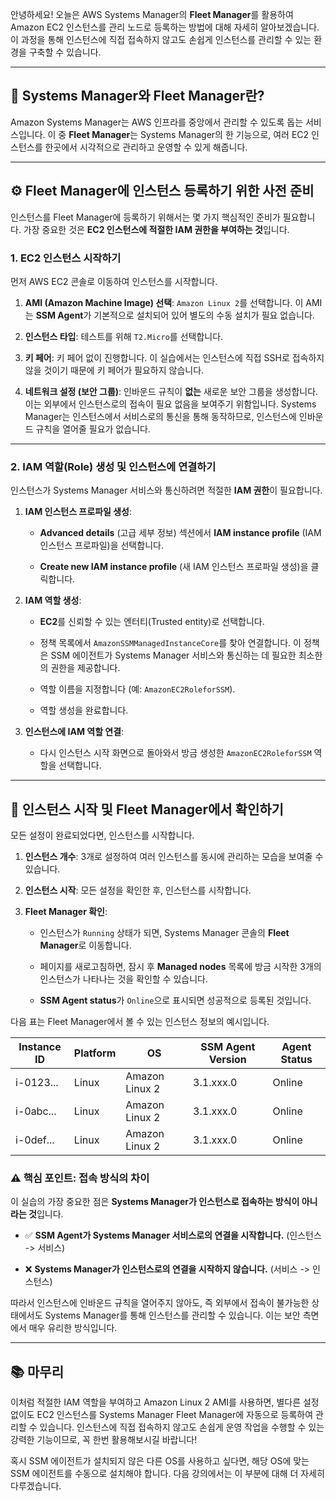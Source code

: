 
안녕하세요! 오늘은 AWS Systems Manager의 **Fleet Manager**를 활용하여 Amazon EC2 인스턴스를 관리 노드로 등록하는 방법에 대해 자세히 알아보겠습니다. 이 과정을 통해 인스턴스에 직접 접속하지 않고도 손쉽게 인스턴스를 관리할 수 있는 환경을 구축할 수 있습니다.

---

## 🧐 Systems Manager와 Fleet Manager란?

Amazon Systems Manager는 AWS 인프라를 중앙에서 관리할 수 있도록 돕는 서비스입니다. 이 중 **Fleet Manager**는 Systems Manager의 한 기능으로, 여러 EC2 인스턴스를 한곳에서 시각적으로 관리하고 운영할 수 있게 해줍니다.

---

## ⚙️ Fleet Manager에 인스턴스 등록하기 위한 사전 준비

인스턴스를 Fleet Manager에 등록하기 위해서는 몇 가지 핵심적인 준비가 필요합니다. 가장 중요한 것은 **EC2 인스턴스에 적절한 IAM 권한을 부여하는 것**입니다.

### 1. EC2 인스턴스 시작하기

먼저 AWS EC2 콘솔로 이동하여 인스턴스를 시작합니다.

1. **AMI (Amazon Machine Image) 선택**: `Amazon Linux 2`를 선택합니다. 이 AMI는 **SSM Agent**가 기본적으로 설치되어 있어 별도의 수동 설치가 필요 없습니다.
    
2. **인스턴스 타입**: 테스트를 위해 `T2.Micro`를 선택합니다.
    
3. **키 페어**: 키 페어 없이 진행합니다. 이 실습에서는 인스턴스에 직접 SSH로 접속하지 않을 것이기 때문에 키 페어가 필요하지 않습니다.
    
4. **네트워크 설정 (보안 그룹)**: 인바운드 규칙이 **없는** 새로운 보안 그룹을 생성합니다. 이는 외부에서 인스턴스로의 접속이 필요 없음을 보여주기 위함입니다. Systems Manager는 인스턴스에서 서비스로의 통신을 통해 동작하므로, 인스턴스에 인바운드 규칙을 열어줄 필요가 없습니다.
    

---

### 2. IAM 역할(Role) 생성 및 인스턴스에 연결하기

인스턴스가 Systems Manager 서비스와 통신하려면 적절한 **IAM 권한**이 필요합니다.

1. **IAM 인스턴스 프로파일 생성**:
    
    - **Advanced details** (고급 세부 정보) 섹션에서 **IAM instance profile** (IAM 인스턴스 프로파일)을 선택합니다.
        
    - **Create new IAM instance profile** (새 IAM 인스턴스 프로파일 생성)을 클릭합니다.
        
2. **IAM 역할 생성**:
    
    - **EC2**를 신뢰할 수 있는 엔터티(Trusted entity)로 선택합니다.
        
    - 정책 목록에서 `AmazonSSMManagedInstanceCore`를 찾아 연결합니다. 이 정책은 SSM 에이전트가 Systems Manager 서비스와 통신하는 데 필요한 최소한의 권한을 제공합니다.
        
    - 역할 이름을 지정합니다 (예: `AmazonEC2RoleforSSM`).
        
    - 역할 생성을 완료합니다.
        
3. **인스턴스에 IAM 역할 연결**:
    
    - 다시 인스턴스 시작 화면으로 돌아와서 방금 생성한 `AmazonEC2RoleforSSM` 역할을 선택합니다.
        

---

## 🚀 인스턴스 시작 및 Fleet Manager에서 확인하기

모든 설정이 완료되었다면, 인스턴스를 시작합니다.

1. **인스턴스 개수**: 3개로 설정하여 여러 인스턴스를 동시에 관리하는 모습을 보여줄 수 있습니다.
    
2. **인스턴스 시작**: 모든 설정을 확인한 후, 인스턴스를 시작합니다.
    
3. **Fleet Manager 확인**:
    
    - 인스턴스가 `Running` 상태가 되면, Systems Manager 콘솔의 **Fleet Manager**로 이동합니다.
        
    - 페이지를 새로고침하면, 잠시 후 **Managed nodes** 목록에 방금 시작한 3개의 인스턴스가 나타나는 것을 확인할 수 있습니다.
        
    - **SSM Agent status**가 `Online`으로 표시되면 성공적으로 등록된 것입니다.
        

다음 표는 Fleet Manager에서 볼 수 있는 인스턴스 정보의 예시입니다.

|Instance ID|Platform|OS|SSM Agent Version|Agent Status|
|---|---|---|---|---|
|i-0123...|Linux|Amazon Linux 2|3.1.xxx.0|Online|
|i-0abc...|Linux|Amazon Linux 2|3.1.xxx.0|Online|
|i-0def...|Linux|Amazon Linux 2|3.1.xxx.0|Online|

### ⚠️ 핵심 포인트: 접속 방식의 차이

이 실습의 가장 중요한 점은 **Systems Manager가 인스턴스로 접속하는 방식이 아니라는 것**입니다.

- ✅ **SSM Agent가 Systems Manager 서비스로의 연결을 시작합니다.** (인스턴스 -> 서비스)
    
- ❌ **Systems Manager가 인스턴스로의 연결을 시작하지 않습니다.** (서비스 -> 인스턴스)
    

따라서 인스턴스에 인바운드 규칙을 열어주지 않아도, 즉 외부에서 접속이 불가능한 상태에서도 Systems Manager를 통해 인스턴스를 관리할 수 있습니다. 이는 보안 측면에서 매우 유리한 방식입니다.

---

## 📚 마무리

이처럼 적절한 IAM 역할을 부여하고 Amazon Linux 2 AMI를 사용하면, 별다른 설정 없이도 EC2 인스턴스를 Systems Manager Fleet Manager에 자동으로 등록하여 관리할 수 있습니다. 인스턴스에 직접 접속하지 않고도 손쉽게 운영 작업을 수행할 수 있는 강력한 기능이므로, 꼭 한번 활용해보시길 바랍니다!

혹시 SSM 에이전트가 설치되지 않은 다른 OS를 사용하고 싶다면, 해당 OS에 맞는 SSM 에이전트를 수동으로 설치해야 합니다. 다음 강의에서는 이 부분에 대해 더 자세히 다루겠습니다.